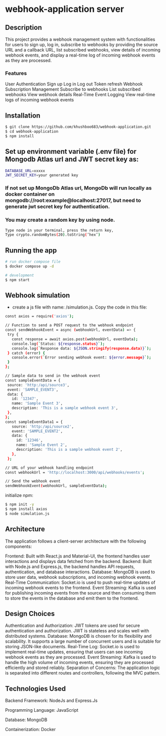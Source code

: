 # webhook-application server

## Description

This project provides a webhook management system with functionalities for users to sign up, log in, subscribe to webhooks by providing the source URL and a callback URL, list subscribed webhooks, view details of incoming webhook events, and display a real-time log of incoming webhook events as they are processed.

### Features
User Authentication
Sign up
Log in
Log out
Token refresh
Webhook Subscription Management
Subscribe to webhooks
List subscribed webhooks
View webhook details
Real-Time Event Logging
View real-time logs of incoming webhook events

## Installation

```bash
$ git clone https://github.com/khushboo683/webhook-application.git
$ cd webhook-application
$ npm install
```
## Set up environment variable (.env file) for Mongodb Atlas url and JWT secret key as:

```bash
DATABASE_URL=xxxxx 
JWT_SECRET_KEY=your generated key
```
### If not set up MongoDb Atlas url, MongoDb will run locally as docker container on mongodb://root:example@localhost:27017, but need to generate jwt secret key for authentication.
### You may create a random key by using node.

```bash
Type node in your terminal, press the return key,
Type crypto.randomBytes(20).toString(‘hex’)
```

## Running the app

```bash
# run docker compose file
$ docker compose up -d

# development
$ npm start

```
## Webhook simulation
- create a js file with name: /simulation.js. Copy the code in this file:
 ```bash
const axios = require('axios');

// Function to send a POST request to the webhook endpoint
const sendWebhookEvent = async (webhookUrl, eventData) => {
  try {
    const response = await axios.post(webhookUrl, eventData);
    console.log(`Status: ${response.status}`);
    console.log(`Response data: ${JSON.stringify(response.data)}`);
  } catch (error) {
    console.error(`Error sending webhook event: ${error.message}`);
  }
};

// Sample data to send in the webhook event
const sampleEventData = {
  source: 'http:/api/source3',
  event: 'SAMPLE_EVENT3',
  data: {
    id: '12347',
    name: 'Sample Event 3',
    description: 'This is a sample webhook event 3',
  },
};
const sampleEventData1 = {
    source: 'http:/api/source2',
    event: 'SAMPLE_EVENT2',
    data: {
      id: '12346',
      name: 'Sample Event 2',
      description: 'This is a sample webhook event 2',
    },
  };

// URL of your webhook handling endpoint
const webhookUrl = 'http://localhost:3000/api/webhooks/events'; 

// Send the webhook event
sendWebhookEvent(webhookUrl, sampleEventData);
```
initialize npm:
```bash
$ npm init -y
$ npm install axios
$ node simulation.js
```
## Architecture
The application follows a client-server architecture with the following components:

Frontend: Built with React.js and Material-UI, the frontend handles user interactions and displays data fetched from the backend.
Backend: Built with Node.js and Express.js, the backend handles API requests, authentication, and database interactions.
Database: MongoDB is used to store user data, webhook subscriptions, and incoming webhook events.
Real-Time Communication: Socket.io is used to push real-time updates of incoming webhook events to the frontend.
Event Streaming: Kafka is used for publishing incoming events from the source and then consuming them to store the events in the database and emit them to the frontend.

## Design Choices
Authentication and Authorization: JWT tokens are used for secure authentication and authorization. JWT is stateless and scales well with distributed systems.
Database: MongoDB is chosen for its flexibility and scalability. It supports a large number of concurrent users and is suitable for storing JSON-like documents.
Real-Time Log: Socket.io is used to implement real-time updates, ensuring that users can see incoming webhook events as they are processed.
Event Streaming: Kafka is used to handle the high volume of incoming events, ensuring they are processed efficiently and stored reliably.
Separation of Concerns: The application logic is separated into different routes and controllers, following the MVC pattern.

## Technologies Used

Backend Framework: NodeJs and Express.Js

Programming Language: JavaScript

Database: MongoDB

Containerization: Docker

